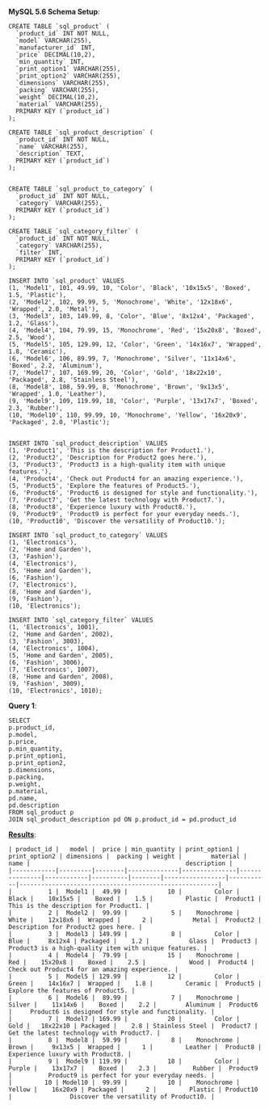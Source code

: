 **MySQL 5.6 Schema Setup**:

    CREATE TABLE `sql_product` (
      `product_id` INT NOT NULL,
      `model` VARCHAR(255),
      `manufacturer_id` INT,
      `price` DECIMAL(10,2),
      `min_quantity` INT,
      `print_option1` VARCHAR(255),
      `print_option2` VARCHAR(255),
      `dimensions` VARCHAR(255),
      `packing` VARCHAR(255),
      `weight` DECIMAL(10,2),
      `material` VARCHAR(255),
      PRIMARY KEY (`product_id`)
    );
    
    CREATE TABLE `sql_product_description` (
      `product_id` INT NOT NULL,
      `name` VARCHAR(255),
      `description` TEXT,
      PRIMARY KEY (`product_id`)
    );
    
    
    CREATE TABLE `sql_product_to_category` (
      `product_id` INT NOT NULL,
      `category` VARCHAR(255),
      PRIMARY KEY (`product_id`)
    );
    
    CREATE TABLE `sql_category_filter` (
      `product_id` INT NOT NULL,
      `category` VARCHAR(255),
      `filter` INT,
      PRIMARY KEY (`product_id`)
    );
    
    INSERT INTO `sql_product` VALUES
    (1, 'Model1', 101, 49.99, 10, 'Color', 'Black', '10x15x5', 'Boxed', 1.5, 'Plastic'),
    (2, 'Model2', 102, 99.99, 5, 'Monochrome', 'White', '12x18x6', 'Wrapped', 2.0, 'Metal'),
    (3, 'Model3', 103, 149.99, 8, 'Color', 'Blue', '8x12x4', 'Packaged', 1.2, 'Glass'),
    (4, 'Model4', 104, 79.99, 15, 'Monochrome', 'Red', '15x20x8', 'Boxed', 2.5, 'Wood'),
    (5, 'Model5', 105, 129.99, 12, 'Color', 'Green', '14x16x7', 'Wrapped', 1.8, 'Ceramic'),
    (6, 'Model6', 106, 89.99, 7, 'Monochrome', 'Silver', '11x14x6', 'Boxed', 2.2, 'Aluminum'),
    (7, 'Model7', 107, 169.99, 20, 'Color', 'Gold', '18x22x10', 'Packaged', 2.8, 'Stainless Steel'),
    (8, 'Model8', 108, 59.99, 8, 'Monochrome', 'Brown', '9x13x5', 'Wrapped', 1.0, 'Leather'),
    (9, 'Model9', 109, 119.99, 18, 'Color', 'Purple', '13x17x7', 'Boxed', 2.3, 'Rubber'),
    (10, 'Model10', 110, 99.99, 10, 'Monochrome', 'Yellow', '16x20x9', 'Packaged', 2.0, 'Plastic');
    
    
    INSERT INTO `sql_product_description` VALUES
    (1, 'Product1', 'This is the description for Product1.'),
    (2, 'Product2', 'Description for Product2 goes here.'),
    (3, 'Product3', 'Product3 is a high-quality item with unique features.'),
    (4, 'Product4', 'Check out Product4 for an amazing experience.'),
    (5, 'Product5', 'Explore the features of Product5.'),
    (6, 'Product6', 'Product6 is designed for style and functionality.'),
    (7, 'Product7', 'Get the latest technology with Product7.'),
    (8, 'Product8', 'Experience luxury with Product8.'),
    (9, 'Product9', 'Product9 is perfect for your everyday needs.'),
    (10, 'Product10', 'Discover the versatility of Product10.');
    
    INSERT INTO `sql_product_to_category` VALUES
    (1, 'Electronics'),
    (2, 'Home and Garden'),
    (3, 'Fashion'),
    (4, 'Electronics'),
    (5, 'Home and Garden'),
    (6, 'Fashion'),
    (7, 'Electronics'),
    (8, 'Home and Garden'),
    (9, 'Fashion'),
    (10, 'Electronics');
    
    INSERT INTO `sql_category_filter` VALUES
    (1, 'Electronics', 1001),
    (2, 'Home and Garden', 2002),
    (3, 'Fashion', 3003),
    (4, 'Electronics', 1004),
    (5, 'Home and Garden', 2005),
    (6, 'Fashion', 3006),
    (7, 'Electronics', 1007),
    (8, 'Home and Garden', 2008),
    (9, 'Fashion', 3009),
    (10, 'Electronics', 1010);

**Query 1**:

    SELECT 
    p.product_id, 
    p.model, 
    p.price, 
    p.min_quantity, 
    p.print_option1, 
    p.print_option2,
    p.dimensions, 
    p.packing, 
    p.weight, 
    p.material, 
    pd.name, 
    pd.description
    FROM sql_product p
    JOIN sql_product_description pd ON p.product_id = pd.product_id

**[Results][2]**:

    | product_id |   model |  price | min_quantity | print_option1 | print_option2 | dimensions |  packing | weight |        material |      name |                                           description |
    |------------|---------|--------|--------------|---------------|---------------|------------|----------|--------|-----------------|-----------|-------------------------------------------------------|
    |          1 |  Model1 |  49.99 |           10 |         Color |         Black |    10x15x5 |    Boxed |    1.5 |         Plastic |  Product1 |                 This is the description for Product1. |
    |          2 |  Model2 |  99.99 |            5 |    Monochrome |         White |    12x18x6 |  Wrapped |      2 |           Metal |  Product2 |                   Description for Product2 goes here. |
    |          3 |  Model3 | 149.99 |            8 |         Color |          Blue |     8x12x4 | Packaged |    1.2 |           Glass |  Product3 | Product3 is a high-quality item with unique features. |
    |          4 |  Model4 |  79.99 |           15 |    Monochrome |           Red |    15x20x8 |    Boxed |    2.5 |            Wood |  Product4 |         Check out Product4 for an amazing experience. |
    |          5 |  Model5 | 129.99 |           12 |         Color |         Green |    14x16x7 |  Wrapped |    1.8 |         Ceramic |  Product5 |                     Explore the features of Product5. |
    |          6 |  Model6 |  89.99 |            7 |    Monochrome |        Silver |    11x14x6 |    Boxed |    2.2 |        Aluminum |  Product6 |     Product6 is designed for style and functionality. |
    |          7 |  Model7 | 169.99 |           20 |         Color |          Gold |   18x22x10 | Packaged |    2.8 | Stainless Steel |  Product7 |              Get the latest technology with Product7. |
    |          8 |  Model8 |  59.99 |            8 |    Monochrome |         Brown |     9x13x5 |  Wrapped |      1 |         Leather |  Product8 |                      Experience luxury with Product8. |
    |          9 |  Model9 | 119.99 |           18 |         Color |        Purple |    13x17x7 |    Boxed |    2.3 |          Rubber |  Product9 |          Product9 is perfect for your everyday needs. |
    |         10 | Model10 |  99.99 |           10 |    Monochrome |        Yellow |    16x20x9 | Packaged |      2 |         Plastic | Product10 |                Discover the versatility of Product10. |

  [1]: http://sqlfiddle.com/#!9/d0d3b7/9
  [2]: http://sqlfiddle.com/#!9/d0d3b7/9/0
